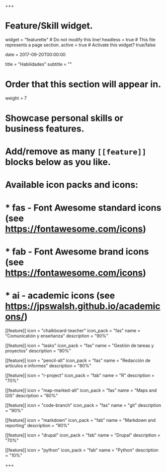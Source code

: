 +++
# Feature/Skill widget.
widget = "featurette"  # Do not modify this line!
headless = true  # This file represents a page section.
active = true # Activate this widget? true/false

date = 2017-09-20T00:00:00

title = "Habilidades"
subtitle = ""

# Order that this section will appear in.
weight = 7

# Showcase personal skills or business features.
#
# Add/remove as many `[[feature]]` blocks below as you like.
#
# Available icon packs and icons:
# * fas - Font Awesome standard icons (see https://fontawesome.com/icons)
# * fab - Font Awesome brand icons (see https://fontawesome.com/icons)
# * ai - academic icons (see https://jpswalsh.github.io/academicons/)

[[feature]]
  icon = "chalkboard-teacher"
  icon_pack = "fas"
  name = "Comunicatión y enseñanza"
  description = "90%"

[[feature]]
  icon = "tasks"
  icon_pack = "fas"
  name = "Gestión de tareas y proyectos"
  description = "80%"

[[feature]]
  icon = "pencil-alt"
  icon_pack = "fas"
  name = "Redacción de artículos e informes"
  description = "80%"

[[feature]]
  icon = "r-project"
  icon_pack = "fab"
  name = "R"
  description = "70%"

[[feature]]
  icon = "map-marked-alt"
  icon_pack = "fas"
  name = "Maps and GIS"
  description = "80%"

[[feature]]
  icon = "code-branch"
  icon_pack = "fas"
  name = "git"
  description = "90%"

[[feature]]
  icon = "markdown"
  icon_pack = "fab"
  name = "Markdown and reporting"
  description = "90%"

[[feature]]
  icon = "drupal"
  icon_pack = "fab"
  name = "Drupal"
  description = "70%"

[[feature]]
  icon = "python"
  icon_pack = "fab"
  name = "Python"
  description = "10%"

+++
